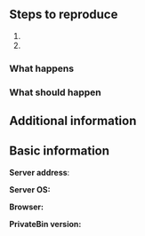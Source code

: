 <!-- This is a template for an bug report. If you would like to suggest a feature, feel free to delete the part below. -->

## Steps to reproduce
<!-- Tell us how to reproduce the problem. -->
1. 
2. 

### What happens

### What should happen

## Additional information
<!--
Here you can add screenshots. If the issue is e.g. a client-side issue (= an issue, which happens in your browser) press F12 and copy and paste the console output or add a screenshot.
If you have access to the server log files, also copy them here.
-->

## Basic information

<!-- If you use a public server (or a private server where you like to get more vists) enter the address of it here. -->
**Server address**:

<!-- The Operation System of your server -->
**Server OS:**

<!-- The version of your browser (when it is a client-side issue) -->
**Browser:**

<!-- The version of PrivateBin, if you use a unstable version paste the commit hash or the GitHub link to the commit here -->
**PrivateBin version:**
